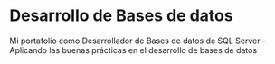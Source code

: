 # Desarrollo de Bases de datos
Mi portafolio como Desarrollador de Bases de datos de SQL Server - Aplicando las buenas prácticas en el desarrollo de bases de datos
